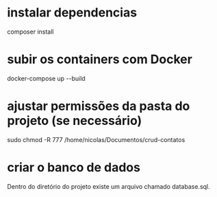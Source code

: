 # instalar dependencias
composer install

# subir os containers com Docker
docker-compose up --build


# ajustar permissões da pasta do projeto (se necessário)
sudo chmod -R 777 /home/nicolas/Documentos/crud-contatos


# criar o banco de dados
Dentro do diretório do projeto existe um arquivo chamado database.sql.
